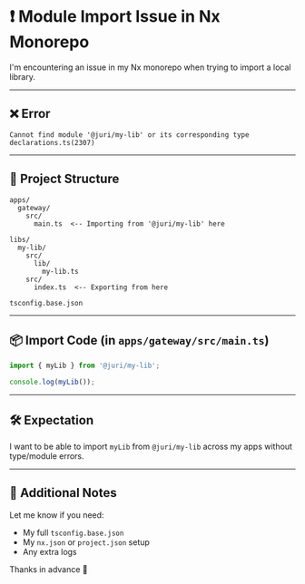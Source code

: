 # ❗ Module Import Issue in Nx Monorepo

I'm encountering an issue in my Nx monorepo when trying to import a local library.

---

## ❌ Error

```
Cannot find module '@juri/my-lib' or its corresponding type declarations.ts(2307)
```

---

## 📂 Project Structure

```
apps/
  gateway/
    src/
      main.ts  <-- Importing from '@juri/my-lib' here

libs/
  my-lib/
    src/
      lib/
        my-lib.ts
    src/
      index.ts  <-- Exporting from here

tsconfig.base.json
```

---

## 📦 Import Code (in `apps/gateway/src/main.ts`)

```ts
import { myLib } from '@juri/my-lib';

console.log(myLib());
```

---

## 🛠️ Expectation

I want to be able to import `myLib` from `@juri/my-lib` across my apps without type/module errors.

---

## 💬 Additional Notes

Let me know if you need:

- My full `tsconfig.base.json`
- My `nx.json` or `project.json` setup
- Any extra logs

Thanks in advance 🙏
